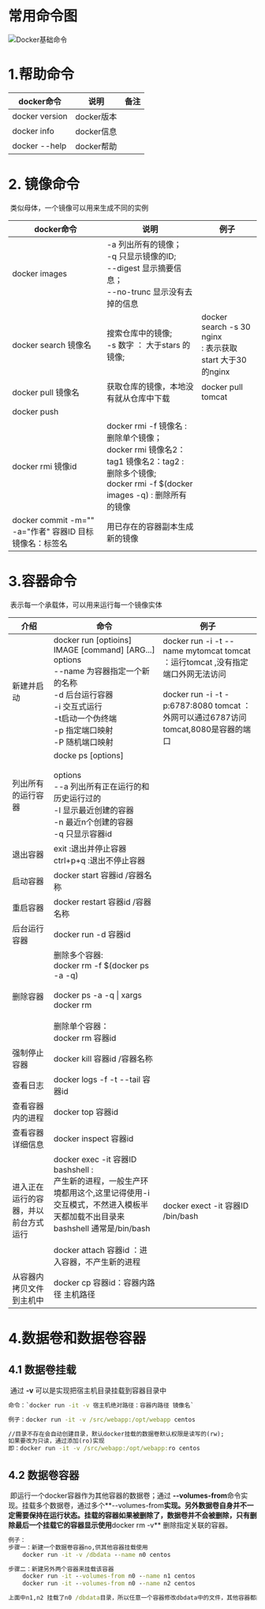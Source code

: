 



# 常用命令图

![Docker基础命令](//ws4.sinaimg.cn/large/b8a27c2fgy1g3eu3br3k4j22032f1x0v.jpg)

# 1.帮助命令

| docker命令     | 说明       | 备注 |
| -------------- | ---------- | ---- |
| docker version | docker版本 |      |
| docker info    | docker信息 |      |
| docker --help  | docker帮助 |      |



# 2. 镜像命令

​	类似母体，一个镜像可以用来生成不同的实例

| docker命令                                              | 说明                                                         | 例子                                                         |
| ------------------------------------------------------- | ------------------------------------------------------------ | ------------------------------------------------------------ |
| docker images                                           | -a 列出所有的镜像；<br/>-q 只显示镜像的ID;<br/>--digest 显示摘要信息；<br/>--no-trunc 显示没有去掉的信息 |                                                              |
| docker search 镜像名                                    | 搜索仓库中的镜像;<br/>-s 数字 ： 大于stars 的镜像;<br/>      | docker search -s 30 nginx  <br>: 表示获取start 大于30的nginx |
| docker pull  镜像名                                     | 获取仓库的镜像，本地没有就从仓库中下载                       | docker pull tomcat                                           |
| docker push                                             |                                                              |                                                              |
| docker rmi 镜像id                                       | docker rmi -f 镜像名 : 删除单个镜像；<br/>docker rmi 镜像名2：tag1 镜像名2：tag2  : 删除多个镜像;<br/>docker rmi -f $(docker images -q)  : 删除所有的镜像 |                                                              |
| docker commit -m="" -a="作者" 容器ID 目标镜像名：标签名 | 用已存在的容器副本生成新的镜像                               |                                                              |





# 3.容器命令

​	表示每一个承载体，可以用来运行每一个镜像实体

| 介绍                                 | 命令                                                         | 例子                                                         |
| ------------------------------------ | ------------------------------------------------------------ | ------------------------------------------------------------ |
| 新建并启动                           | docker run [optioins] IMAGE [command] [ARG...]<br/>options <br/>      --name 为容器指定一个新的名称<br/>     -d 后台运行容器<br/>     -i 交互式运行<br/>     -t启动一个伪终端<br/>    -p 指定端口映射<br/>    -P 随机端口映射 | docker run -i -t --name mytomcat tomcat   ：运行tomcat ,没有指定端口外网无法访问<br/><br/>docker run -i -t  -p:6787:8080  tomcat   ：外网可以通过6787访问tomcat,8080是容器的端口 |
| 列出所有的运行容器                   | docke ps [options]<br/><br/>options  <br/>   --a 列出所有正在运行的和历史运行过的<br/>  -l 显示最近创建的容器<br/>  -n 最近n个创建的容器<br/>   -q 只显示容器id |                                                              |
| 退出容器                             | exit :退出并停止容器<br/>ctrl+p+q :退出不停止容器            |                                                              |
| 启动容器                             | docker start 容器id /容器名称                                |                                                              |
| 重启容器                             | docker restart 容器id /容器名称                              |                                                              |
| 后台运行容器                         | docker run -d 容器id                                         |                                                              |
| 删除容器                             | 删除多个容器:<br/>     docker rm -f $(docker ps -a -q)<br/><br/>    docker ps -a -q \| xargs docker rm <br/><br/>删除单个容器：<br/>docker rm 容器id |                                                              |
| 强制停止容器                         | docker kill 容器id /容器名称                                 |                                                              |
| 查看日志                             | docker logs -f -t --tail 容器id                              |                                                              |
| 查看容器内的进程                     | docker top 容器id                                            |                                                              |
| 查看容器详细信息                     | docker inspect 容器id                                        |                                                              |
| 进入正在运行的容器，并以前台方式运行 | docker exec -it 容器ID bashshell   : <br/>          产生新的进程，一般生产环境都用这个,这里记得使用-i 交互模式，不然进入模板半天都加载不出目录来  bashshell 通常是/bin/bash<br/><br/>docker attach 容器id  ：进入容器，不产生新的进程 | docker  exect  -it  容器ID /bin/bash                         |
| 从容器内拷贝文件到主机中             | docker cp 容器id：容器内路径  主机路径                       |                                                              |



# 4.数据卷和数据卷容器

## 4.1 数据卷挂载

​	通过  **-v** 可以是实现把宿主机目录挂载到容器目录中

```cmd
命令：`docker run -it -v 宿主机绝对路径：容器内路径 镜像名` 

例子：docker run -it -v /src/webapp:/opt/webapp centos

//目录不存在会自动创建目录，默认docker挂载的数据卷默认权限是读写的(rw);
如果要改为只读，通过添加(ro)实现
即：docker run -it -v /src/webapp:/opt/webapp:ro centos

```



## 4.2 数据卷容器

​	即运行一个docker容器作为其他容器的数据卷；通过 **--volumes-from**命令实现。挂载多个数据卷，通过多个**--volumes-from**实现。另外数据卷自身并不一定需要保持在运行状态。挂载的容器如果被删除了，数据卷并不会被删除，只有删除最后一个挂载它的容器显示使用**docker rm -v** 删除指定关联的容器。

```cmd
例子：
步骤一：新建一个数据卷容器no,供其他容器挂载使用
	docker run -it -v /dbdata --name n0 centos

步骤二：新建另外两个容器来挂载该容器
	docker run -it --volumes-from n0 --name n1 centos
	docker run -it --volumes-from n0 --name n2 centos

上面中n1,n2 挂载了n0 /dbdata目录，所以任意一个容器修改dbdata中的文件，其他容器都能看到。当然

```







